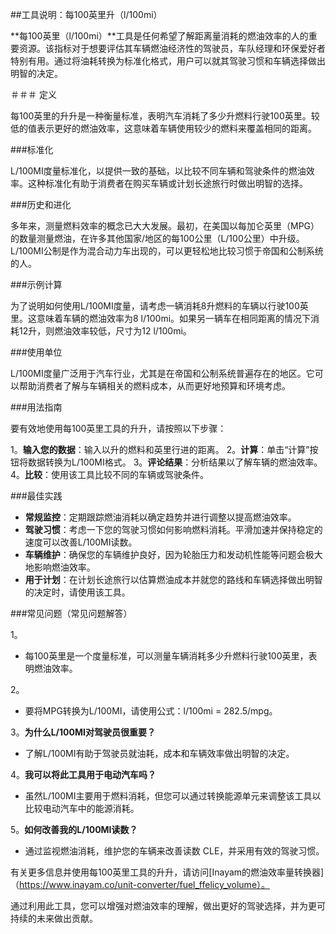 ##工具说明：每100英里升（l/100mi）

**每100英里（l/100mi）**工具是任何希望了解距离量消耗的燃油效率的人的重要资源。该指标对于想要评估其车辆燃油经济性的驾驶员，车队经理和环保爱好者特别有用。通过将油耗转换为标准化格式，用户可以就其驾驶习惯和车辆选择做出明智的决定。

＃＃＃ 定义

每100英里的升升是一种衡量标准，表明汽车消耗了多少升燃料行驶100英里。较低的值表示更好的燃油效率，这意味着车辆使用较少的燃料来覆盖相同的距离。

###标准化

L/100MI度量标准化，以提供一致的基础，以比较不同车辆和驾​​驶条件的燃油效率。这种标准化有助于消费者在购买车辆或计划长途旅行时做出明智的选择。

###历史和进化

多年来，测量燃料效率的概念已大大发展。最初，在美国以每加仑英里（MPG）的数量测量燃油，在许多其他国家/地区的每100公里（L/100公里）中升级。L/100MI公制是作为混合动力车出现的，可以更轻松地比较习惯于帝国和公制系统的人。

###示例计算

为了说明如何使用L/100MI度量，请考虑一辆消耗8升燃料的车辆以行驶100英里。这意味着车辆的燃油效率为8 l/100mi。如果另一辆车在相同距离的情况下消耗12升，则燃油效率较低，尺寸为12 l/100mi。

###使用单位

L/100MI度量广泛用于汽车行业，尤其​​是在帝国和公制系统普遍存在的地区。它可以帮助消费者了解与车辆相关的燃料成本，从而更好地预算和环境考虑。

###用法指南

要有效地使用每100英里工具的升升，请按照以下步骤：

1。**输入您的数据**：输入以升的燃料和英里行进的距离。
2。**计算**：单击“计算”按钮将数据转换为L/100MI格式。
3。**评论结果**：分析结果以了解车辆的燃油效率。
4。**比较**：使用该工具比较不同的车辆或驾驶条件。

###最佳实践

-  **常规监控**：定期跟踪燃油消耗以确定趋势并进行调整以提高燃油效率。
-  **驾驶习惯**：考虑一下您的驾驶习惯如何影响燃料消耗。平滑加速并保持稳定的速度可以改善L/100MI读数。
-  **车辆维护**：确保您的车辆维护良好，因为轮胎压力和发动机性能等问题会极大地影响燃油效率。
-  **用于计划**：在计划长途旅行以估算燃油成本并就您的路线和车辆选择做出明智的决定时，请使用该工具。

###常见问题（常见问题解答）

1。
- 每100英里是一个度量标准，可以测量车辆消耗多少升燃料行驶100英里，表明燃油效率。

2。
- 要将MPG转换为L/100MI，请使用公式：l/100mi = 282.5/mpg。

3。**为什么L/100MI对驾驶员很重要？**
- 了解L/100MI有助于驾驶员就油耗，成本和车辆效率做出明智的决定。

4。**我可以将此工具用于电动汽车吗？**
- 虽然L/100MI主要用于燃料消耗，但您可以通过转换能源单元来调整该工具以比较电动汽车中的能源消耗。

5。**如何改善我的L/100MI读数？**
- 通过监视燃油消耗，维护您的车辆来改善读数 CLE，并采用有效的驾驶习惯。

有关更多信息并使用每100英里工具的升升，请访问[Inayam的燃油效率量转换器]（https://www.inayam.co/unit-converter/fuel_ffelicy_volume）。

通过利用此工具，您可以增强对燃油效率的理解，做出更好的驾驶选择，并为更可持续的未来做出贡献。